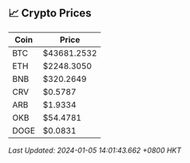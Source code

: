 ## 📈 Crypto Prices

| Coin | Price |
| ---- | ----- |
| BTC | $43681.2532 |
| ETH | $2248.3050 |
| BNB | $320.2649 |
| CRV | $0.5787 |
| ARB | $1.9334 |
| OKB | $54.4781 |
| DOGE | $0.0831 |

_Last Updated: 2024-01-05 14:01:43.662 +0800 HKT_